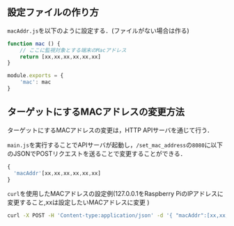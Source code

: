 ## 設定ファイルの作り方
`macAddr.js`を以下のように設定する．(ファイルがない場合は作る)

```js
function mac () {
    // ここに監視対象とする端末のMacアドレス
    return [xx,xx,xx,xx,xx,xx]
}

module.exports = {
    'mac': mac
} 
```

## ターゲットにするMACアドレスの変更方法
ターゲットにするMACアドレスの変更は，HTTP APIサーバを通じて行う．

`main.js`を実行することでAPIサーバが起動し，`/set_mac_address`の`8080`に以下のJSONでPOSTリクエストを送ることで変更することができる．

```js
{
  'macAddr'[xx,xx,xx,xx,xx,xx]
}
```

`curl`を使用したMACアドレスの設定例(127.0.0.1をRaspberry PiのIPアドレスに変更すること,xxは設定したいMACアドレスに変更 )


```sh
curl -X POST -H 'Content-type:application/json' -d '{ "macAddr":[xx,xx,xx,xx,xx,xx] }' 127.0.0.1:8080/set_mac_address
```
